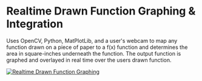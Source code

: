 # Realtime Drawn Function Graphing & Integration
Uses OpenCV, Python, MatPlotLib, and a user's webcam to map any function drawn on a piece of paper to a f(x) function and determines the area in square-inches underneath the function. The output function is graphed and overlayed in real time over the users drawn function.

[![Realtime Drawn Function Graphing](https://img.youtube.com/vi/1f3t_nwRO3I/0.jpg)](https://www.youtube.com/watch?v=1f3t_nwRO3I)
